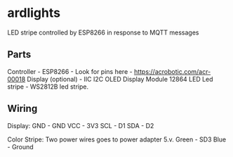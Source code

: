 # ardlights
LED stripe controlled by ESP8266 in response to MQTT messages

## Parts

Controller - ESP8266 - Look for pins here - https://acrobotic.com/acr-00018
Display (optional) - IIC I2C OLED Display Module 12864 LED
Led stripe - WS2812B led stripe.

## Wiring

Display:
GND - GND
VCC - 3V3
SCL - D1
SDA - D2

Color Stripe:
Two power wires goes to power adapter 5.v.
Green - SD3
Blue - Ground